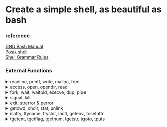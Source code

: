 # Create a simple shell, as beautiful as bash

### reference

[GNU Bash Manual][bash]  
[Posix shell][posix]  
[Shell Grammar Rules][shell]  

[bash]: https://www.gnu.org/software/bash/manual/bash.html
[posix]: https://pubs.opengroup.org/onlinepubs/9699919799/utilities/contents.html
[shell]: https://pubs.opengroup.org/onlinepubs/009604499/utilities/xcu_chap02.html#tag_02_10_02

### External Functions
<details>
<summary>readline, printf, write, malloc, free </summary>
<div markdown="1">

### readline
Reads a line from the user input (stdin) and returns it as a dynamically allocated string. The user can edit the input line with various editing commands similar to those used in Unix command line environments.  
```c
#include <stdio.h>
#include <readline/readline.h>
#include <readline/history.h>

int main() {
    char *input = readline("Enter a string: ");
    printf("You entered: %s\n", input);
    free(input);
    return 0;
}
```

### rl_clear_history
Clears the entire history of input lines previously read by readline.  
```c
#include <readline/readline.h>
#include <readline/history.h>

void clear_history_and_exit() {
    rl_clear_history();
    exit(0);
}
```

### rl_on_new_line
Indicates that the cursor is on a new line, allowing readline to maintain proper screen output.  
```c
#include <readline/readline.h>

void print_new_line() {
    rl_on_new_line();
    rl_redisplay();
}
```

### rl_replace_line
Replaces the current line buffer with a new string, without redisplaying the new line.   
```c
#include <readline/readline.h>

void replace_current_line(const char *new_line) {
    rl_replace_line(new_line, 0);
}
```

### rl_redisplay
Refreshes the display of the input line, useful after modifying the line buffer.   
```c
#include <readline/readline.h>

void refresh_display() {
    rl_redisplay();
}
```

### add_history
Adds the recently-read line to the input history, allowing the user to recall previous lines.   
```c
#include <readline/readline.h>
#include <readline/history.h>

void add_input_to_history(const char *input) {
    add_history(input);
}
```

### printf
Formats and prints a string to the stdout (standard output).   
```c
#include <stdio.h>

int main() {
    int age = 25;
    printf("I am %d years old.\n", age);
    return 0;
}
```

### write
Writes a specified number of bytes from a buffer to a file descriptor.   
```c
#include <unistd.h>
#include <fcntl.h>

int main() {
    int fd = open("test.txt", O_WRONLY | O_CREAT, 0644);
    if (fd == -1) {
        return 1;
    }

    const char *text = "Hello, World!";
    ssize_t bytes_written = write(fd, text, 13);

    close(fd);
    return 0;
}
```

### malloc & free
malloc allocates a specified size of memory in bytes and returns a pointer to the allocated memory. free deallocates previously allocated memory pointed to by the provided pointer.   
```c
#include <stdlib.h>

int main() {
    int *arr = (int *)malloc(5 * sizeof(int));
    if (!arr) {
        return 1;
    }

    for (int i = 0; i < 5; i++) {
        arr[i] = i;
    }

    for (int i = 0; i < 5; i++) {
        printf("%d ", arr[i]);
    }

    free(arr);
    return 0;
}
```

</div>
</details>

<details>
<summary>access, open, opendir, read </summary>
<div markdown="1">

### access
Checks the access permissions of a file based on the specified mode.   
```c
#include <unistd.h>
#include <stdio.h>

int main() {
    if (access("test.txt", R_OK) == 0) {
        printf("The file test.txt is readable.\n");
    } else {
        printf("The file test.txt is not readable.\n");
    }
    return 0;
}
```

### open & close
open() opens a file with specified flags and mode, returning a file descriptor. close() closes a file descriptor, freeing up system resources.   
```c
#include <fcntl.h>
#include <unistd.h>

int main() {
    int fd = open("test.txt", O_RDONLY);
    if (fd == -1) {
        return 1;
    }

    // Do something with the file descriptor here.

    close(fd);
    return 0;
}
```

### opendir, readdir, closedir
opendir opens a directory stream, readdir reads entries from the directory stream, and closedir closes the directory stream.   
```c
#include <dirent.h>
#include <stdio.h>

int main() {
    DIR *dir = opendir(".");
    if (dir == NULL) {
        perror("Failed to open directory");
        return 1;
    }

    struct dirent *entry;
    while ((entry = readdir(dir)) != NULL) {
        printf("Found file: %s\n", entry->d_name);
    }

    closedir(dir);
    return 0;
}
```

### read
Reads a specified number of bytes from a file descriptor into a buffer.   
```c
#include <fcntl.h>
#include <unistd.h>
#include <stdio.h>

int main() {
    int fd = open("test.txt", O_RDONLY);
    if (fd == -1) {
        return 1;
    }

    char buffer[256];
    ssize_t bytes_read = read(fd, buffer, sizeof(buffer) - 1);
    buffer[bytes_read] = '\0';

    printf("Content: %s\n", buffer);

    close(fd);
    return 0;
}
```
</div>
</details>


<details>
<summary>fork, wait, waitpid, execve, dup, pipe </summary>
<div markdown="1">

### fork
Creates a new process by duplicating the calling process, resulting in a parent and child process with separate memory spaces.
```c
#include <unistd.h>
#include <stdio.h>

int main() {
    pid_t pid = fork();

    if (pid == 0) {
        printf("I am the child process with pid %d.\n", getpid());
    } else {
        printf("I am the parent process with pid %d.\n", getpid());
    }
    return 0;
}
```

### wait
Suspends the calling process until one of its child processes terminates, returning the child's process ID and exit status.
```c
#include <sys/wait.h>
#include <unistd.h>
#include <stdio.h>

int main() {
    pid_t pid = fork();

    if (pid == 0) {
        // Child process
        sleep(2);
        return 42;
    } else {
        // Parent process
        int status;
        wait(&status);
        printf("Child exited with status %d.\n", WEXITSTATUS(status));
    }
    return 0;
}
```

### waitpid
Similar to wait, but allows the calling process to wait for a specific child process or any child process that matches the specified process ID.   
```c
#include <sys/wait.h>
#include <unistd.h>
#include <stdio.h>

int main() {
    pid_t pid = fork();

    if (pid == 0) {
        // Child process
        sleep(2);
        return 42;
    } else {
        // Parent process
        int status;
        waitpid(pid, &status, 0);
        printf("Child exited with status %d.\n", WEXITSTATUS(status));
    }
    return 0;
}
```

### wait3 & wait4
These functions are similar to wait and waitpid but also return resource usage information about the child process in a struct rusage parameter.
```c
#include <sys/wait.h>
#include <sys/resource.h>
#include <unistd.h>
#include <stdio.h>

int main() {
    pid_t pid = fork();

    if (pid == 0) {
        // Child process
        sleep(2);
        return 42;
    } else {
        // Parent process
        int status;
        struct rusage usage;
        wait3(&status, 0, &usage); // Use wait4(pid, &status, 0, &usage) to wait for a specific pid
        printf("Child exited with status %d.\n", WEXITSTATUS(status));
    }
    return 0;
}
```

### execve
Replaces the current process image with a new process image specified by the given file. The new process starts executing at its main() function.
```c
#include <unistd.h>
#include <stdio.h>

int main() {
    char *argv[] = { "ls", "-l", NULL };
    char *envp[] = { NULL };

    if (execve("/bin/ls", argv, envp) == -1) {
        perror("Failed to execute ls");
    }
    return 0;
}
```

### dup & dup2
dup creates a new file descriptor that is a duplicate of the specified file descriptor, whereas dup2 duplicates a file descriptor to a specified file descriptor.   
```c
#include <fcntl.h>
#include <unistd.h>

int main() {
    int fd = open("test.txt", O_RDONLY);
    int new_fd = dup(fd);
    // new_fd now refers to the same file as fd.

    int another_fd = open("another.txt", O_RDONLY);
    dup2(fd, another_fd);
    // another_fd now refers to the same file as fd, and the previous file is closed.

    close(fd);
    close(new_fd);
    close(another_fd);
    return 0;
}
```

### pipe
Creates a unidirectional pipe, with one end for reading and the other for writing.   
```c
#include <unistd.h>
#include <stdio.h>

int main() {
    int pipefd[2];
    if (pipe(pipefd) == -1) {
        perror("Failed to create pipe");
        return 1;
    }

    pid_t pid = fork();

    if (pid == 0) {
        // Child process
        close(pipefd[0]); // Close read end
        write(pipefd[1], "Hello from child!", 17);
        close(pipefd[1]);
    } else {
        // Parent process
        close(pipefd[1]); // Close write end
        char buffer[256];
        ssize_t bytes_read = read(pipefd[0], buffer, sizeof(buffer) - 1);
        buffer[bytes_read] = '\0';
        printf("Received from child: %s\n", buffer);
        close(pipefd[0]);
    }
    return 0;
}
```
</div>
</details>


<details>
<summary>signal, kill</summary>
<div markdown="1">

### signal
Sets a function to handle a specific signal. When the signal is received, the specified handler function is called.   
```c
#include <signal.h>
#include <stdio.h>
#include <unistd.h>

void handle_signal(int sig) {
    printf("Signal %d received.\n", sig);
}

int main() {
    signal(SIGINT, handle_signal);

    while (1) {
        sleep(1);
    }
    return 0;
}
```

### sigaction
Similar to signal, but provides more control over the signal handling process. Allows for specifying additional signal handling options and obtaining the previous signal handler.  
```c
#include <signal.h>
#include <stdio.h>
#include <unistd.h>

void handle_signal(int sig) {
    printf("Signal %d received.\n", sig);
}

int main() {
    struct sigaction action;
    action.sa_handler = handle_signal;
    sigemptyset(&action.sa_mask);
    action.sa_flags = 0;

    sigaction(SIGINT, &action, NULL);

    while (1) {
        sleep(1);
    }
    return 0;
}
```

### sigemptyset & sigaddset
sigemptyset initializes a signal set to be empty. sigaddset adds a specific signal to a signal set.   
```c
#include <signal.h>

int main() {
    sigset_t set;
    sigemptyset(&set);
    sigaddset(&set, SIGINT);
    // Use the signal set with other signal-related functions
    return 0;
}
```

### kill
Sends a specific signal to a process or a group of processes.   
```c
#include <signal.h>
#include <unistd.h>
#include <stdio.h>

int main() {
    pid_t pid = fork();

    if (pid == 0) {
        // Child process
        printf("Child process started with pid %d.\n", getpid());
        while (1) {
            sleep(1);
        }
    } else {
        // Parent process
        sleep(3);
        printf("Killing child process with pid %d.\n", pid);
        kill(pid, SIGTERM);
    }
    return 0;
}
```

</div>
</details>


<details>
<summary>exit, strerror & perror </summary>
<div markdown="1">

### exit
Terminates the calling process and returns the specified exit status.   
```c
#include <stdlib.h>
#include <stdio.h>

int main() {
    printf("Exiting with status 0.\n");
    exit(0);
}
```

### strerror & perror
strerror returns a string describing an error number, and perror prints a string describing the last error encountered.   
```c
#include <errno.h>
#include <string.h>
#include <stdio.h>

int main() {
    FILE *file = fopen("nonexistent.txt", "r");
    if (file == NULL) {
        printf("Error: %s\n", strerror(errno));
        perror("Failed to open nonexistent.txt");
    }
    return 0;
}
```

</div>
</details>


<details>
<summary>getcwd, chdir, stat, unlink </summary>
<div markdown="1">

### getcwd
Gets the current working directory and stores it in the provided buffer.
```c
#include <unistd.h>
#include <stdio.h>

int main() {
    char buffer[256];
    if (getcwd(buffer, sizeof(buffer)) != NULL) {
        printf("Current working directory: %s\n", buffer);
    }
    return 0;
}
```

### chdir
Changes the current working directory of the calling process to the specified path.   
```c
#include <unistd.h>
#include <stdio.h>

int main() {
    if (chdir("/tmp") == 0) {
        printf("Changed working directory to /tmp.\n");
    } else {
        perror("Failed to change working directory");
    }
    return 0;
}
```

### stat, lstat, fstat
These functions obtain information about a file. stat() and lstat() take a file path as an argument, while fstat() takes a file descriptor. lstat() is similar to stat() but does not follow symbolic links.   
```c
#include <sys/types.h>
#include <sys/stat.h>
#include <unistd.h>
#include <stdio.h>

int main() {
    struct stat file_info;
    if (stat("test.txt", &file_info) == 0) {
        printf("Size of test.txt: %ld bytes\n", file_info.st_size);
    } else {
        perror("Failed to get file information");
    }
    return 0;
}
```

### unlink
Deletes a specified file by removing its link from the file system.   
```c
#include <unistd.h>
#include <stdio.h>

int main() {
    if (unlink("test.txt") == 0) {
        printf("Successfully deleted test.txt.\n");
    } else {
        perror("Failed to delete test.txt");
    }
    return 0;
}
```
</div>
</details>


<details>
<summary>isatty, ttyname, ttyslot, ioctl, getenv, tcsetattr </summary>
<div markdown="1">


### isatty
Checks if a given file descriptor is associated with a terminal device.   
```c
#include <unistd.h>
#include <stdio.h>

int main() {
    if (isatty(STDOUT_FILENO)) {
        printf("stdout is a terminal.\n");
    } else {
        printf("stdout is not a terminal.\n");
    }
    return 0;
}
```

### ttyname
Returns a pointer to a string containing the name of the terminal device associated with a given file descriptor.   
```c
#include <unistd.h>
#include <stdio.h>

int main() {
    char *name = ttyname(STDIN_FILENO);
    if (name) {
        printf("Terminal name: %s\n", name);
    } else {
        printf("Not a terminal.\n");
    }
    return 0;
}
```

### ttyslot
Returns the index of the terminal device associated with the calling process's standard input in the system's terminal table (utmp file).   
```c
#include <unistd.h>
#include <stdio.h>

int main() {
    int slot = ttyslot();
    if (slot > 0) {
        printf("Terminal slot: %d\n", slot);
    } else {
        printf("Not a terminal.\n");
    }
    return 0;
}
```

### ioctl
Performs various control operations on a file descriptor.   
```c
#include <sys/ioctl.h>
#include <unistd.h>
#include <stdio.h>

int main() {
    struct winsize ws;
    if (ioctl(STDOUT_FILENO, TIOCGWINSZ, &ws) == 0) {
        printf("Terminal size: %d rows, %d columns\n", ws.ws_row, ws.ws_col);
    } else {
        perror("Failed to get terminal size");
    }
    return 0;
}
```

### getenv
Returns the value of an environment variable as a string.   
```c
#include <stdlib.h>
#include <stdio.h>

int main() {
    char *path = getenv("PATH");
    if (path) {
        printf("PATH: %s\n", path);
    } else {
        printf("PATH not found.\n");
    }
    return 0;
}
```

### tcsetattr & tcgetattr
tcsetattr sets the terminal attributes for a file descriptor, and tcgetattr gets the terminal attributes for a file descriptor.   
```c
#include <termios.h>
#include <unistd.h>
#include <stdio.h>

int main() {
    struct termios term;
    if (tcgetattr(STDIN_FILENO, &term) == 0) {
        printf("Terminal attributes retrieved.\n");

        term.c_lflag &= ~ECHO; // Turn off echoing

        if (tcsetattr(STDIN_FILENO, TCSANOW, &term) == 0) {
            printf("Terminal attributes set.\n");
        } else {
            perror("Failed to set terminal attributes");
        }
    } else {
        perror("Failed to get terminal attributes");
    }
    return 0;
}
```
</div>
</details>


<details>
<summary>tgetent, tgetflag, tgetnum, tgetstr, tgoto, tputs </summary>
<div markdown="1">

### tgetent
Loads the termcap entry for a terminal into a provided buffer.   
```c
#include <term.h>
#include <stdio.h>

int main() {
    char term_buffer[1024];
    if (tgetent(term_buffer, getenv("TERM")) == 1) {
        printf("Termcap entry loaded.\n");
    } else {
        printf("Failed to load termcap entry.\n");
    }
    return 0;
}
```

### tgetflag
Gets the value of a boolean capability from the termcap entry.   
```c
#include <term.h>
#include <stdio.h>

int main() {
    char term_buffer[1024];
    tgetent(term_buffer, getenv("TERM"));

    int has_am = tgetflag("am");
    printf("Auto-margins: %s\n", has_am ? "Yes" : "No");
    return 0;
}
```

### tgetnum
Gets the value of a numeric capability from the termcap entry.   
```c
#include <term.h>
#include <stdio.h>

int main() {
    char term_buffer[1024];
    tgetent(term_buffer, getenv("TERM"));

    int columns = tgetnum("co");
    printf("Columns: %d\n", columns);
    return 0;
}
```

### tgetstr
Gets the value of a string capability from the termcap entry.   
```c
#include <term.h>
#include <stdio.h>

int main() {
    char term_buffer[1024];
    char cap_buffer[256];
    tgetent(term_buffer, getenv("TERM"));

    char *clear_screen = tgetstr("cl", &cap_buffer);
    if (clear_screen) {
        tputs(clear_screen, 1, putchar);
    } else {
        printf("Failed to get clear screen capability.\n");
    }
    return 0;
}
```

### tgoto
Generates a cursor addressing string with specified row and column values.   
```c
#include <term.h>
#include <stdio.h>

int main() {
    char term_buffer[1024];
    tgetent(term_buffer, getenv("TERM"));

    char *cursor_address = tgetstr("cm", NULL);
    if (cursor_address) {
        char *move_cursor = tgoto(cursor_address, 10, 5);
        tputs(move_cursor, 1, putchar);
        printf("X");
    } else {
        printf("Failed to get cursor movement capability.\n");
    }
    return 0;
}
```

### tputs
Outputs a string capability, applying necessary padding.   
```c
#include <term.h>
#include <stdio.h>

int main() {
    char term_buffer[1024];
    tgetent(term_buffer, getenv("TERM"));

    char cap_buffer[256];

    // Get the string capability to enable underline
    char *underline_on = tgetstr("us", &cap_buffer);
    if (underline_on) {
        // Output the capability using tputs
        tputs(underline_on, 1, putchar);
        printf("Underlined text");

        // Get the string capability to disable underline
        char *underline_off = tgetstr("ue", &cap_buffer);
        if (underline_off) {
            // Output the capability using tputs
            tputs(underline_off, 1, putchar);
            printf("\nNormal text");
        }
    } else {
        printf("Failed to get underline capability.\n");
    }
    return 0;
}
```

</div>
</details>